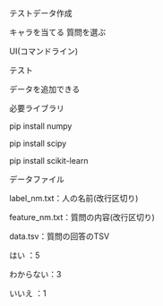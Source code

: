 

テストデータ作成



キャラを当てる
質問を選ぶ

UI(コマンドライン)

テスト


データを追加できる



必要ライブラリ

pip install numpy

pip install scipy

pip install scikit-learn



データファイル

label_nm.txt：人の名前(改行区切り)

feature_nm.txt：質問の内容(改行区切り)

data.tsv：質問の回答のTSV

はい      ：5

わからない：3

いいえ    ：1
